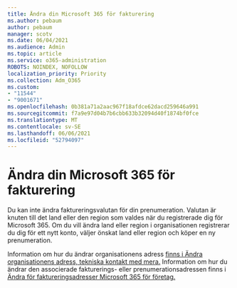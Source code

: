 ```yaml
---
title: Ändra din Microsoft 365 för fakturering
ms.author: pebaum
author: pebaum
manager: scotv
ms.date: 06/04/2021
ms.audience: Admin
ms.topic: article
ms.service: o365-administration
ROBOTS: NOINDEX, NOFOLLOW
localization_priority: Priority
ms.collection: Adm_O365
ms.custom:
- "11544"
- "9001671"
ms.openlocfilehash: 0b381a71a2aac967f18afdce62dacd259646a991
ms.sourcegitcommit: f7a9e97d04b7b6cbb633b32094d40f1874bf0fce
ms.translationtype: MT
ms.contentlocale: sv-SE
ms.lasthandoff: 06/06/2021
ms.locfileid: "52794097"
---
```

# <a name="change-your-microsoft-365-billing-currency"></a>Ändra din Microsoft 365 för fakturering

Du kan inte ändra faktureringsvalutan för din prenumeration. Valutan är knuten till det land eller den region som valdes när du registrerade dig för Microsoft 365. Om du vill ändra land eller region i organisationen registrerar du dig för ett nytt konto, väljer önskat land eller region och köper en ny prenumeration. 

Information om hur du ändrar organisationens adress [finns i Ändra organisationens adress, tekniska kontakt med mera.](/microsoft-365/admin/manage/change-address-contact-and-more) Information om hur du ändrar den associerade fakturerings- eller prenumerationsadressen finns i [Ändra för faktureringsadresser Microsoft 365 för företag.](/microsoft-365/commerce/billing-and-payments/change-your-billing-addresses) 